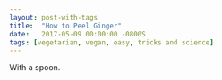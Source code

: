 ```yaml
---
layout: post-with-tags
title:  "How to Peel Ginger"
date:   2017-05-09 00:00:00 -0800S
tags: [vegetarian, vegan, easy, tricks and science]
---
```


With a spoon. 
